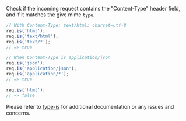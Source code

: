 Check if the incoming request contains the "Content-Type" header field, and if it matches the give mime `type`.

```js
// With Content-Type: text/html; charset=utf-8
req.is('html');
req.is('text/html');
req.is('text/*');
// => true

// When Content-Type is application/json
req.is('json');
req.is('application/json');
req.is('application/*');
// => true

req.is('html');
// => false
```

Please refer to [type-is](https://github.com/expressjs/type-is) for additional documentation or any issues and concerns.
